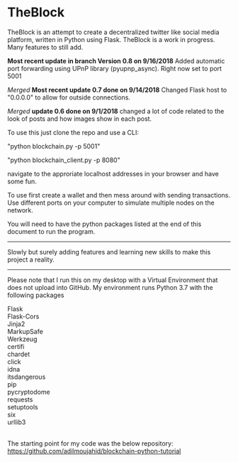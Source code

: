 # TheBlock
TheBlock is an attempt to create a decentralized twitter like social media platform, written in Python using Flask. TheBlock is a work in progress. Many features to still add. 

<b> Most recent update in branch Version 0.8 on 9/16/2018</b> Added automatic port forwarding using UPnP library (pyupnp_async). Right now set to port 5001

<i>Merged</i> <b>Most recent update 0.7 done on 9/14/2018</b> Changed Flask host to "0.0.0.0" to allow for outside connections.

<i>Merged</i> <b>update 0.6 done on 9/1/2018</b> changed a lot of code related to the look of posts and how images show in each post.

To use this just clone the repo and use a CLI:

"python blockchain.py -p 5001"

"python blockchain_client.py -p 8080"

navigate to the approriate localhost addresses in your browser and have some fun. 

To use first create a wallet and then mess around with sending transactions. Use different ports on your computer to simulate multiple nodes on the network. 

You will need to have the python packages listed at the end of this document to run the program.

<hr>

Slowly but surely adding features and learning new skills to make this project a reality.

<hr>

Please note that I run this on my desktop with a Virtual Environment that does not upload into GitHub. My environment runs Python 3.7 with the following packages

Flask <br>
Flask-Cors <br>
Jinja2 <br>
MarkupSafe <br>
Werkzeug <br>
certifi <br>
chardet <br>
click <br>
idna <br>
itsdangerous <br>
pip <br>
pycryptodome <br>
requests <br>
setuptools <br>
six <br>
urllib3<br>
<br>

The starting point for my code was the below repository: <br>
https://github.com/adilmoujahid/blockchain-python-tutorial

